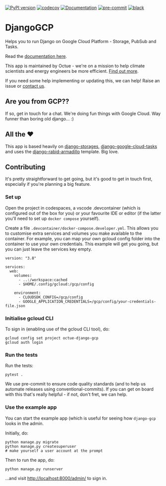 [![PyPI version](https://badge.fury.io/py/django_gcp.svg)](https://badge.fury.io/py/django_gcp)
[![codecov](https://codecov.io/gh/octue/django-gcp/branch/main/graph/badge.svg?token=H2QLSCF3DU)](https://codecov.io/gh/octue/django-gcp)
[![Documentation](https://readthedocs.org/projects/django_gcp/badge/?version=latest)](https://django_gcp.readthedocs.io/en/latest/?badge=latest)
[![pre-commit](https://img.shields.io/badge/pre--commit-enabled-brightgreen?logo=pre-commit&logoColor=white)](https://github.com/pre-commit/pre-commit)
[![black](https://img.shields.io/badge/code%20style-black-000000.svg)](https://github.com/ambv/black)

# DjangoGCP

Helps you to run Django on Google Cloud Platform - Storage, PubSub and Tasks.

Read the [documentation here](https://django_gcp.readthedocs.io/en/latest).

This app is maintained by Octue - we're on a mission to help climate scientists and energy engineers be more efficient. [Find out more](https://www.octue.com).

If you need some help implementing or updating this, we can help! Raise an issue or [contact us](https://www.octue.com/contact).

## Are you from GCP??

If so, get in touch for a chat. We're doing fun things with Google Cloud. Way funner than boring old django... :)

## All the :heart:

This app is based heavily on [django-storages](https://django-storages.readthedocs.io/en/latest/), [django-google-cloud-tasks](https://github.com/flamingo-run/django-cloud-tasks) and uses the [django-rabid-armadillo](https://github.com/thclark/django-rabid-armadillo) template. Big love.

## Contributing

It's pretty straightforward to get going, but it's good to get in touch first, especially if you're planning a big feature.

### Set up

Open the project in codespaces, a vscode .devcontainer (which is configured out of the box for you) or your favourite IDE or editor (if the latter you'll need to set up `docker compose` yourself).

Create a file `.devcontainer/docker-compose.developer.yml`. This allows you to customise extra services and volumes you make available to the container.
For example, you can map your own gcloud config folder into the container to use your own credentials. This example will get you going, but you can just leave the services key empty.

```
version: "3.8"

services:
  web:
    volumes:
      - ..:/workspace:cached
      - $HOME/.config/gcloud:/gcp/config

    environment:
      - CLOUDSDK_CONFIG=/gcp/config
      - GOOGLE_APPLICATION_CREDENTIALS=/gcp/config/your-credentials-file.json
```

### Initialise gcloud CLI

To sign in (enabling use of the gcloud CLI tool), do:

```
gcloud config set project octue-django-gcp
gcloud auth login
```

### Run the tests

Run the tests:

```
pytest .
```

We use pre-commit to ensure code quality standards (and to help us automate releases using conventional-commits). If you can get on board with this that's really helpful - if not, don't fret, we can help.

### Use the example app

You can start the example app (which is useful for seeing how `django-gcp` looks in the admin.

Initially, do:

```
python manage.py migrate
python manage.py createsuperuser
# make yourself a user account at the prompt
```

Then to run the app, do:

```
python manage.py runserver
```

...and visit [http://localhost:8000/admin/](http://localhost:8000/admin/) to sign in.

